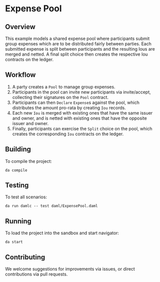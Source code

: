 # Expense Pool

## Overview

This example models a shared expense pool where participants submit group expenses which are to be distributed fairly between parties. Each submitted expense is split between participants and the resulting Ious are merged and netted. A final split choice then creates the respective Iou contracts on the ledger.

## Workflow
1. A party creates a `Pool` to manage group expenses.
2. Participants in the pool can invite new participants via invite/accept, collecting their signatures on the `Pool` contract.
3. Participants can then `Declare` `Expense`s against the pool, which distributes the amount pro-rata by creating `Iou` records.
4. Each new `Iou` is merged with existing ones that have the same issuer and owner, and is netted with existing ones that have the opposite issuer and owner.
5. Finally, participants can exercise the `Split` choice on the pool, which creates the corresponding `Iou` contracts on the ledger.

## Building
To compile the project:
```
da compile
```

## Testing
To test all scenarios:
```
da run damlc -- test daml/ExpensePool.daml
```

## Running
To load the project into the sandbox and start navigator:
```
da start
```

## Contributing
We welcome suggestions for improvements via issues, or direct contributions via pull requests.
